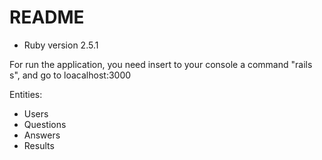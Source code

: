 # README

* Ruby version 2.5.1

For run the application, you need insert to your console a command "rails s", and go to loacalhost:3000
  
  Entities:
* Users
* Questions
* Answers
* Results
